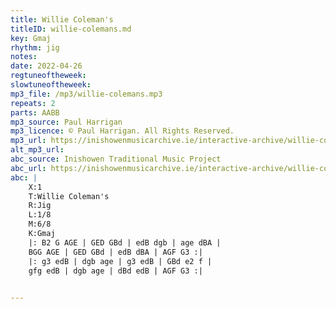 ```yaml
---
title: Willie Coleman's
titleID: willie-colemans.md
key: Gmaj
rhythm: jig
notes: 
date: 2022-04-26
regtuneoftheweek: 
slowtuneoftheweek: 
mp3_file: /mp3/willie-colemans.mp3
repeats: 2
parts: AABB
mp3_source: Paul Harrigan
mp3_licence: © Paul Harrigan. All Rights Reserved.
mp3_url: https://inishowenmusicarchive.ie/interactive-archive/willie-colemans-jig/
alt_mp3_url: 
abc_source: Inishowen Traditional Music Project
abc_url: https://inishowenmusicarchive.ie/interactive-archive/willie-colemans-jig/
abc: |
    X:1
    T:Willie Coleman's
    R:Jig
    L:1/8
    M:6/8
    K:Gmaj
    |: B2 G AGE | GED GBd | edB dgb | age dBA |
    BGG AGE | GED GBd | edB dBA | AGF G3 :|
    |: g3 edB | dgb age | g3 edB | GBd e2 f |
    gfg edB | dgb age | dBd edB | AGF G3 :|
    

---
```

